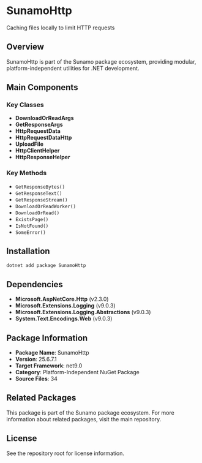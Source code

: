 # SunamoHttp

Caching files locally to limit HTTP requests

## Overview

SunamoHttp is part of the Sunamo package ecosystem, providing modular, platform-independent utilities for .NET development.

## Main Components

### Key Classes

- **DownloadOrReadArgs**
- **GetResponseArgs**
- **HttpRequestData**
- **HttpRequestDataHttp**
- **UploadFile**
- **HttpClientHelper**
- **HttpResponseHelper**

### Key Methods

- `GetResponseBytes()`
- `GetResponseText()`
- `GetResponseStream()`
- `DownloadOrReadWorker()`
- `DownloadOrRead()`
- `ExistsPage()`
- `IsNotFound()`
- `SomeError()`

## Installation

```bash
dotnet add package SunamoHttp
```

## Dependencies

- **Microsoft.AspNetCore.Http** (v2.3.0)
- **Microsoft.Extensions.Logging** (v9.0.3)
- **Microsoft.Extensions.Logging.Abstractions** (v9.0.3)
- **System.Text.Encodings.Web** (v9.0.3)

## Package Information

- **Package Name**: SunamoHttp
- **Version**: 25.6.7.1
- **Target Framework**: net9.0
- **Category**: Platform-Independent NuGet Package
- **Source Files**: 34

## Related Packages

This package is part of the Sunamo package ecosystem. For more information about related packages, visit the main repository.

## License

See the repository root for license information.
